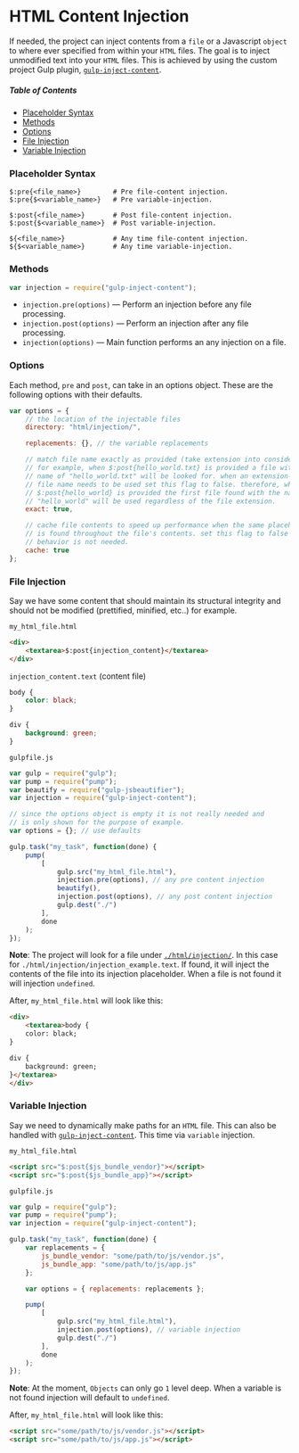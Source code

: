 # HTML Content Injection

If needed, the project can inject contents from a `file` or a Javascript `object` to where ever specified from within your `HTML` files. The goal is to inject unmodified text into your `HTML` files. This is achieved by using the custom project Gulp plugin, [`gulp-inject-content`](https://github.com/cgabriel5/gulp-inject-content).

##### Table of Contents

- [Placeholder Syntax](#placeholder-syntax)
- [Methods](#methods)
- [Options](#options)
- [File Injection](#file-injection)
- [Variable Injection](#variable-injection)

<a name="placeholder-syntax"></a>
### Placeholder Syntax

```
$:pre{<file_name>}        # Pre file-content injection.
$:pre{$<variable_name>}   # Pre variable-injection.

$:post{<file_name>}       # Post file-content injection.
$:post{$<variable_name>}  # Post variable-injection.

${<file_name>}            # Any time file-content injection.
${$<variable_name>}       # Any time variable-injection.
```

<a name="methods"></a>
### Methods

```js
var injection = require("gulp-inject-content");
```

- `injection.pre(options)` &mdash; Perform an injection before any file processing.
- `injection.post(options)` &mdash; Perform an injection after any file processing.
- `injection(options)` &mdash; Main function performs an any injection on a file.

<a name="options"></a>
### Options

Each method, `pre` and `post`, can take in an options object. These are the following options with their defaults.

```js
var options = {
	// the location of the injectable files
	directory: "html/injection/",

	replacements: {}, // the variable replacements

	// match file name exactly as provided (take extension into consideration).
	// for example, when $:post{hello_world.txt} is provided a file with the
	// name of "hello_world.txt" will be looked for. when an extension-less
	// file name needs to be used set this flag to false. therefore, when
	// $:post{hello_world} is provided the first file found with the name
	// "hello_world" will be used regardless of the file extension.
	exact: true,

	// cache file contents to speed up performance when the same placeholder
	// is found throughout the file's contents. set this flag to false if this
	// behavior is not needed.
	cache: true
};
```

<a name="file-injection"></a>
### File Injection

Say we have some content that should maintain its structural integrity and should not be modified (prettified, minified, etc..) for example.

`my_html_file.html`

```html
<div>
    <textarea>$:post{injection_content}</textarea>
</div>
```

`injection_content.text` (content file)

```css
body {
	color: black;
}

div {
	background: green;
}
```

`gulpfile.js`

```js
var gulp = require("gulp");
var pump = require("pump");
var beautify = require("gulp-jsbeautifier");
var injection = require("gulp-inject-content");

// since the options object is empty it is not really needed and
// is only shown for the purpose of example.
var options = {}; // use defaults

gulp.task("my_task", function(done) {
	pump(
		[
			gulp.src("my_html_file.html"),
			injection.pre(options), // any pre content injection
			beautify(),
			injection.post(options), // any post content injection
			gulp.dest("./")
		],
		done
	);
});
```

**Note**: The project will look for a file under [`./html/injection/`](/html/injection/). In this case for `./html/injection/injection_example.text`. If found, it will inject the contents of the file into its injection placeholder. When a file is not found it will injection `undefined`.

After, `my_html_file.html` will look like this:

```html
<div>
    <textarea>body {
	color: black;
}

div {
	background: green;
}</textarea>
</div>
```

<a name="variable-injection"></a>
### Variable Injection

Say we need to dynamically make paths for an `HTML` file. This can also be handled with [`gulp-inject-content`](https://github.com/cgabriel5/gulp-inject-content). This time via `variable` injection.

`my_html_file.html`

```html
<script src="$:post{$js_bundle_vendor}"></script>
<script src="$:post{$js_bundle_app}"></script>
```

`gulpfile.js`

```js
var gulp = require("gulp");
var pump = require("pump");
var injection = require("gulp-inject-content");

gulp.task("my_task", function(done) {
	var replacements = {
		js_bundle_vendor: "some/path/to/js/vendor.js",
		js_bundle_app: "some/path/to/js/app.js"
	};

	var options = { replacements: replacements };

	pump(
		[
			gulp.src("my_html_file.html"),
			injection.post(options), // variable injection
			gulp.dest("./")
		],
		done
	);
});
```

**Note**: At the moment, `Objects` can only go `1` level deep. When a variable is not found injection will default to `undefined`.

After, `my_html_file.html` will look like this:

```html
<script src="some/path/to/js/vendor.js"></script>
<script src="some/path/to/js/app.js"></script>
```
